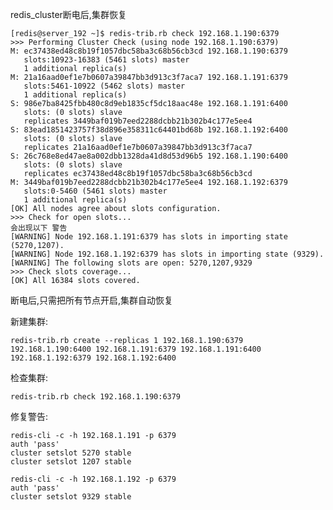 redis_cluster断电后,集群恢复

    [redis@server_192 ~]$ redis-trib.rb check 192.168.1.190:6379
    >>> Performing Cluster Check (using node 192.168.1.190:6379)
    M: ec37438ed48c8b19f1057dbc58ba3c68b56cb3cd 192.168.1.190:6379
       slots:10923-16383 (5461 slots) master
       1 additional replica(s)
    M: 21a16aad0ef1e7b0607a39847bb3d913c3f7aca7 192.168.1.191:6379
       slots:5461-10922 (5462 slots) master
       1 additional replica(s)
    S: 986e7ba8425fbb480c8d9eb1835cf5dc18aac48e 192.168.1.191:6400
       slots: (0 slots) slave
       replicates 3449baf019b7eed2288dcbb21b302b4c177e5ee4
    S: 83ead1851423757f38d896e358311c64401bd68b 192.168.1.192:6400
       slots: (0 slots) slave
       replicates 21a16aad0ef1e7b0607a39847bb3d913c3f7aca7
    S: 26c768e8ed47ae8a002dbb1328da41d8d53d96b5 192.168.1.190:6400
       slots: (0 slots) slave
       replicates ec37438ed48c8b19f1057dbc58ba3c68b56cb3cd
    M: 3449baf019b7eed2288dcbb21b302b4c177e5ee4 192.168.1.192:6379
       slots:0-5460 (5461 slots) master
       1 additional replica(s)
    [OK] All nodes agree about slots configuration.
    >>> Check for open slots...
    会出现以下 警告
    [WARNING] Node 192.168.1.191:6379 has slots in importing state (5270,1207).
    [WARNING] Node 192.168.1.192:6379 has slots in importing state (9329).
    [WARNING] The following slots are open: 5270,1207,9329
    >>> Check slots coverage...
    [OK] All 16384 slots covered.

断电后,只需把所有节点开启,集群自动恢复

新建集群:

    redis-trib.rb create --replicas 1 192.168.1.190:6379 192.168.1.190:6400 192.168.1.191:6379 192.168.1.191:6400 192.168.1.192:6379 192.168.1.192:6400
检查集群:

    redis-trib.rb check 192.168.1.190:6379

修复警告:

    redis-cli -c -h 192.168.1.191 -p 6379
    auth 'pass'
    cluster setslot 5270 stable
    cluster setslot 1207 stable

    redis-cli -c -h 192.168.1.192 -p 6379
    auth 'pass'
    cluster setslot 9329 stable
